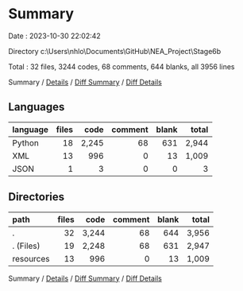 # Summary

Date : 2023-10-30 22:02:42

Directory c:\\Users\\nhlo\\Documents\\GitHub\\NEA_Project\\Stage6b

Total : 32 files,  3244 codes, 68 comments, 644 blanks, all 3956 lines

Summary / [Details](details.md) / [Diff Summary](diff.md) / [Diff Details](diff-details.md)

## Languages
| language | files | code | comment | blank | total |
| :--- | ---: | ---: | ---: | ---: | ---: |
| Python | 18 | 2,245 | 68 | 631 | 2,944 |
| XML | 13 | 996 | 0 | 13 | 1,009 |
| JSON | 1 | 3 | 0 | 0 | 3 |

## Directories
| path | files | code | comment | blank | total |
| :--- | ---: | ---: | ---: | ---: | ---: |
| . | 32 | 3,244 | 68 | 644 | 3,956 |
| . (Files) | 19 | 2,248 | 68 | 631 | 2,947 |
| resources | 13 | 996 | 0 | 13 | 1,009 |

Summary / [Details](details.md) / [Diff Summary](diff.md) / [Diff Details](diff-details.md)